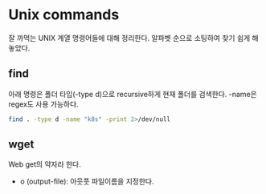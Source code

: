# Unix commands

잘 까먹는 UNIX 계열 명령어들에 대해 정리한다. 알파벳 순으로 소팅하여 찾기 쉽게 해놓았다.

## find

아래 명령은 폴더 타입(-type d)으로 recursive하게 현재 폴더를 검색한다. -name은 regex도 사용 가능하다.

```bash
find . -type d -name "k8s" -print 2>/dev/null
```

## wget

Web get의 약자라 한다.

- o (output-file): 아웃풋 파일이름을 지정한다.